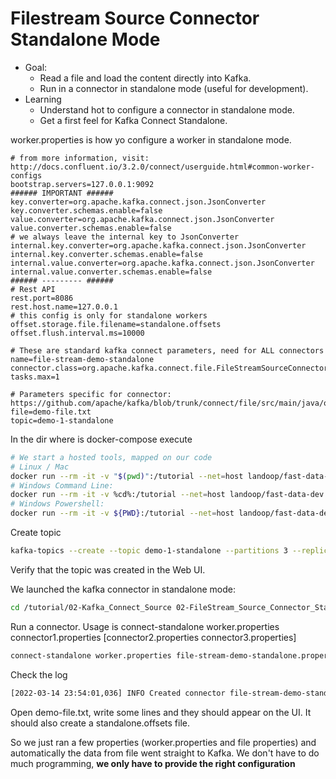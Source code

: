 # Filestream Source Connector Standalone Mode
- Goal:
    - Read a file and load the content directly into Kafka. 
    - Run in a connector in standalone mode (useful for development).
- Learning 
    - Understand hot to configure a connector in standalone mode.
    - Get a first feel for Kafka Connect Standalone. 

worker.properties is how yo configure a worker in standalone mode. 
```properties
# from more information, visit: http://docs.confluent.io/3.2.0/connect/userguide.html#common-worker-configs
bootstrap.servers=127.0.0.1:9092
###### IMPORTANT ######
key.converter=org.apache.kafka.connect.json.JsonConverter
key.converter.schemas.enable=false
value.converter=org.apache.kafka.connect.json.JsonConverter
value.converter.schemas.enable=false
# we always leave the internal key to JsonConverter
internal.key.converter=org.apache.kafka.connect.json.JsonConverter
internal.key.converter.schemas.enable=false
internal.value.converter=org.apache.kafka.connect.json.JsonConverter
internal.value.converter.schemas.enable=false
###### --------- ######
# Rest API
rest.port=8086
rest.host.name=127.0.0.1
# this config is only for standalone workers
offset.storage.file.filename=standalone.offsets
offset.flush.interval.ms=10000
```

```properties
# These are standard kafka connect parameters, need for ALL connectors
name=file-stream-demo-standalone
connector.class=org.apache.kafka.connect.file.FileStreamSourceConnector
tasks.max=1

# Parameters specific for connector: https://github.com/apache/kafka/blob/trunk/connect/file/src/main/java/org/apache/kafka/connect/file/FileStreamSourceConnector.java
file=demo-file.txt
topic=demo-1-standalone
```

In the dir where is docker-compose execute 
```sh
# We start a hosted tools, mapped on our code
# Linux / Mac
docker run --rm -it -v "$(pwd)":/tutorial --net=host landoop/fast-data-dev:2.3.0 bash
# Windows Command Line:
docker run --rm -it -v %cd%:/tutorial --net=host landoop/fast-data-dev:2.3.0 bash
# Windows Powershell:
docker run --rm -it -v ${PWD}:/tutorial --net=host landoop/fast-data-dev:2.3.0 bash
```
Create topic
```sh
kafka-topics --create --topic demo-1-standalone --partitions 3 --replication-factor 1 --zookeeper 127.0.0.1:2181
```

Verify that the topic was created in the Web UI. 

We launched the kafka connector in standalone mode:
```sh
cd /tutorial/02-Kafka_Connect_Source 02-FileStream_Source_Connector_Standalone_mode/
```
Run a connector. Usage is connect-standalone worker.properties connector1.properties [connector2.properties connector3.properties]
```sh
connect-standalone worker.properties file-stream-demo-standalone.properties
```
Check the log
```sh
[2022-03-14 23:54:01,036] INFO Created connector file-stream-demo-standalone (org.apache.kafka.connect.cli.ConnectStandalone:112)
```
Open demo-file.txt, write some lines and they should appear on the UI. It should also create a standalone.offsets file. 

So we just ran a few properties (worker.properties and file properties) and automatically the data from file went straight to Kafka. We don't have to do much programming, **we only have to provide the right configuration**
